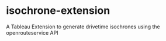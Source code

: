 # isochrone-extension
A Tableau Extension to generate drivetime isochrones using the openrouteservice API
